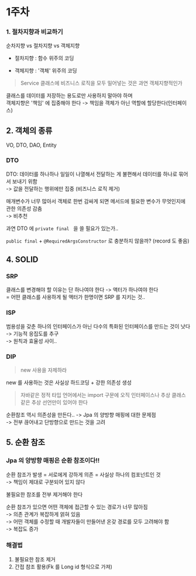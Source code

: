 # 1주차 


### 1. 절차지향과 비교하기

순차지향 vs 절차지향 vs 객체지향

- 절차지향 : 함수 위주의 코딩

- 객체지향 : '객체' 위주의 코딩
 
>Service 클래스에 비즈니스 로직을 모두 밀어넣는 것은 과연 객체지향적인가

클래스를 데이터를 저장하는 용도로만 사용하지 말아야 하며  
객체지향은 '책임' 에 집중해야 한다 -> 책임을 객체가 아닌 역할에 할당한다(인터페이스)

  
  
## 2. 객체의 종류
VO, DTO, DAO, Entity

### DTO
DTO: 데이터를 하나하나 일일이 나열해서 전달하는 게 불편해서 데이터를 하나로 묶어서 보내기 위함  
-> 값을 전달하는 행위에만 집중 (비즈니스 로직 제거)

매개변수가 너무 많아서 객체로 한번 감싸게 되면 메서드에 필요한 변수가 무엇인지에 관한 의존성 감춤  
-> 비추천

과연 DTO 에 `private final ` 을 쓸 필요가 있는가.. 

`public final` + `@RequiredArgsConstructor` 로 충분하지 않을까?  (record 도 좋음)


## 4. SOLID

### SRP
클래스를 변경해야 할 이유는 단 하나여야 한다 -> 액터가 하나여야 한다  
= 어떤 클래스를 사용하게 될 액터가 한명이면 SRP 를 지키는 것..

### ISP
범용성을 갖춘 하나의 인터페이스가 아닌 다수의 특화된 인터페이스를 만드는 것이 낫다  
-> 기능적 응집도를 추구  
-> 원칙과 효율성 사이..


### DIP
> new 사용을 자제하라

new 를 사용하는 것은 사실상 하드코딩 + 강한 의존성 생성  
> 자바같은 정적 타입 언어에서는 import 구문에 오직 인터페이스나 추상 클래스 같은 추상 선언만이 있어야 한다

순환참조 역시 의존성을 만든다.. -> Jpa 의 양방향 매핑에 대한 문제점  
-> 전부 끊어내고 단방향으로 만드는 것을 고려

## 5. 순환 참조

### Jpa 의 양방향 매핑은 순환 참조이다!!

순환 참조가 발생 = 서로에게 강하게 의존 = 사실상 하나의 컴포넌트인 것  
-> 책임이 제대로 구분되어 있지 않다  

불필요한 참조를 전부 제거해야 한다 

순환 참조가 있으면 어떤 객체에 접근할 수 있는 경로가 너무 많아짐  
-> 의존 관계가 복잡하게 얽혀 있음  
-> 어떤 객체를 수정할 때 개발자들이 만들어낸 온갖 경로를 모두 고려해야 함  
-> 복잡도 증가  

### 해결법
1. 불필요한 참조 제거
2. 간접 참조 활용(Fk 를 Long id 형식으로 가져)
